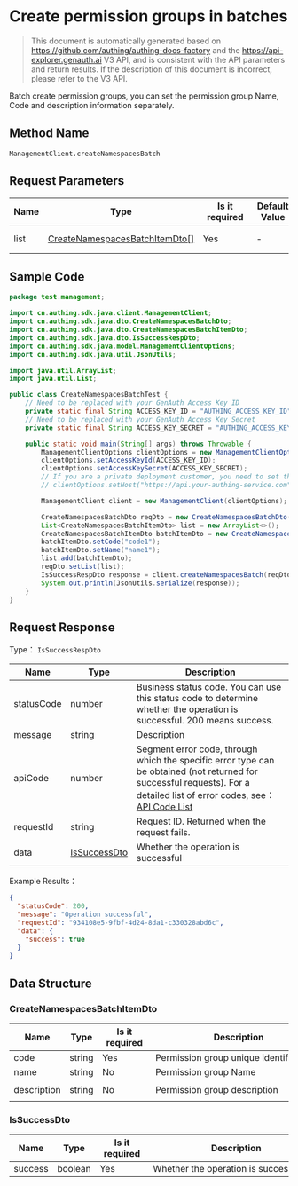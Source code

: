 # Create permission groups in batches

<!--
Warning ⚠️:
Do not modify this document directly,
https://github\.com/Authing/authing-docs-factory
Use this project to generate
-->

<LastUpdated />

> This document is automatically generated based on https://github.com/authing/authing-docs-factory and the https://api-explorer.genauth.ai V3 API, and is consistent with the API parameters and return results. If the description of this document is incorrect, please refer to the V3 API.

Batch create permission groups, you can set the permission group Name, Code and description information separately.

## Method Name

`ManagementClient.createNamespacesBatch`

## Request Parameters

| Name | Type                                                                       | <div style="width:80px">Is it required</div> | <div style="width:60px">Default Value</div> | <div style="width:300px">Description</div>     | <div style="width:200px">Example Value</div> |
| ---- | -------------------------------------------------------------------------- | -------------------------------------------- | ------------------------------------------- | ---------------------------------------------- | -------------------------------------------- |
| list | <a href="#CreateNamespacesBatchItemDto">CreateNamespacesBatchItemDto[]</a> | Yes                                          | -                                           | Permission group list array length limit: 50。 |                                              |

## Sample Code

```java
package test.management;

import cn.authing.sdk.java.client.ManagementClient;
import cn.authing.sdk.java.dto.CreateNamespacesBatchDto;
import cn.authing.sdk.java.dto.CreateNamespacesBatchItemDto;
import cn.authing.sdk.java.dto.IsSuccessRespDto;
import cn.authing.sdk.java.model.ManagementClientOptions;
import cn.authing.sdk.java.util.JsonUtils;

import java.util.ArrayList;
import java.util.List;

public class CreateNamespacesBatchTest {
    // Need to be replaced with your GenAuth Access Key ID
    private static final String ACCESS_KEY_ID = "AUTHING_ACCESS_KEY_ID";
    // Need to be replaced with your GenAuth Access Key Secret
    private static final String ACCESS_KEY_SECRET = "AUTHING_ACCESS_KEY_SECRET";

    public static void main(String[] args) throws Throwable {
        ManagementClientOptions clientOptions = new ManagementClientOptions();
        clientOptions.setAccessKeyId(ACCESS_KEY_ID);
        clientOptions.setAccessKeySecret(ACCESS_KEY_SECRET);
        // If you are a private deployment customer, you need to set the GenAuth service domain name
        // clientOptions.setHost("https://api.your-authing-service.com");

        ManagementClient client = new ManagementClient(clientOptions);

        CreateNamespacesBatchDto reqDto = new CreateNamespacesBatchDto();
        List<CreateNamespacesBatchItemDto> list = new ArrayList<>();
        CreateNamespacesBatchItemDto batchItemDto = new CreateNamespacesBatchItemDto();
        batchItemDto.setCode("code1");
        batchItemDto.setName("name1");
        list.add(batchItemDto);
        reqDto.setList(list);
        IsSuccessRespDto response = client.createNamespacesBatch(reqDto);
        System.out.println(JsonUtils.serialize(response));
    }
}

```

## Request Response

Type： `IsSuccessRespDto`

| Name       | Type                                     | Description                                                                                                                                                                                                                                                                                                                                       |
| ---------- | ---------------------------------------- | ------------------------------------------------------------------------------------------------------------------------------------------------------------------------------------------------------------------------------------------------------------------------------------------------------------------------------------------------- |
| statusCode | number                                   | Business status code. You can use this status code to determine whether the operation is successful. 200 means success.                                                                                                                                                                                                                           |
| message    | string                                   | Description                                                                                                                                                                                                                                                                                                                                       |
| apiCode    | number                                   | Segment error code, through which the specific error type can be obtained (not returned for successful requests). For a detailed list of error codes, see：[API Code List](https://api-explorer.genauth.ai/?tag=group/%E5%BC%80%E5%8F%91%E5%87%86%E5%A4%87#tag/%E5%BC%80%E5%8F%91%E5%87%86%E5%A4%87/%E9%94%99%E8%AF%AF%E5%A4%84%E7%90%86/apiCode) |
| requestId  | string                                   | Request ID. Returned when the request fails.                                                                                                                                                                                                                                                                                                      |
| data       | <a href="#IsSuccessDto">IsSuccessDto</a> | Whether the operation is successful                                                                                                                                                                                                                                                                                                               |

Example Results：

```json
{
  "statusCode": 200,
  "message": "Operation successful",
  "requestId": "934108e5-9fbf-4d24-8da1-c330328abd6c",
  "data": {
    "success": true
  }
}
```

## Data Structure

### <a id="CreateNamespacesBatchItemDto"></a> CreateNamespacesBatchItemDto

| Name        | Type   | <div style="width:80px">Is it required</div> | <div style="width:300px">Description</div> | <div style="width:200px">Example Value</div> |
| ----------- | ------ | -------------------------------------------- | ------------------------------------------ | -------------------------------------------- |
| code        | string | Yes                                          | Permission group unique identifier         | `my-namespace`                               |
| name        | string | No                                           | Permission group Name                      | `My Permission Group`                        |
| description | string | No                                           | Permission group description               | `My Permission Group Description`            |

### <a id="IsSuccessDto"></a> IsSuccessDto

| Name    | Type    | <div style="width:80px">Is it required</div> | <div style="width:300px">Description</div> | <div style="width:200px">Example Value</div> |
| ------- | ------- | -------------------------------------------- | ------------------------------------------ | -------------------------------------------- |
| success | boolean | Yes                                          | Whether the operation is successful        | `true`                                       |
